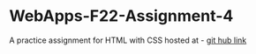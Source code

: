 # WebApps-F22-Assignment-4
A practice assignment for HTML with CSS
hosted at - [git hub link ](https://44-563-web-apps-f22.github.io/44563-webapps-assignment-4-SaiGeethikagarikapati/opera.html)
